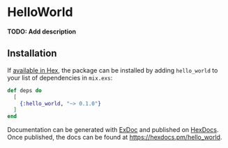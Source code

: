 # HelloWorld

**TODO: Add description**

## Installation

If [available in Hex](https://hex.pm/docs/publish), the package can be installed
by adding `hello_world` to your list of dependencies in `mix.exs`:

```elixir
def deps do
  [
    {:hello_world, "~> 0.1.0"}
  ]
end
```

Documentation can be generated with [ExDoc](https://github.com/elixir-lang/ex_doc)
and published on [HexDocs](https://hexdocs.pm). Once published, the docs can
be found at <https://hexdocs.pm/hello_world>.

